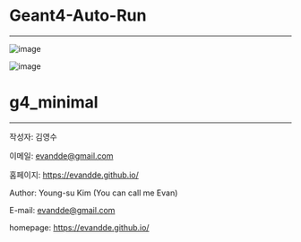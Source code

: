 # Geant4-Auto-Run
---
![image](https://user-images.githubusercontent.com/60418809/174092689-dcad6192-8c3f-4cd0-bf1d-8836d2adad49.png)

![image](https://user-images.githubusercontent.com/60418809/174091276-dd07d5fc-114a-413d-8166-c5e7c11d7db6.png)


# g4_minimal
---

작성자: 김영수

이메일: evandde@gmail.com

홈페이지: https://evandde.github.io/

Author: Young-su Kim (You can call me Evan)

E-mail: evandde@gmail.com

homepage: https://evandde.github.io/
